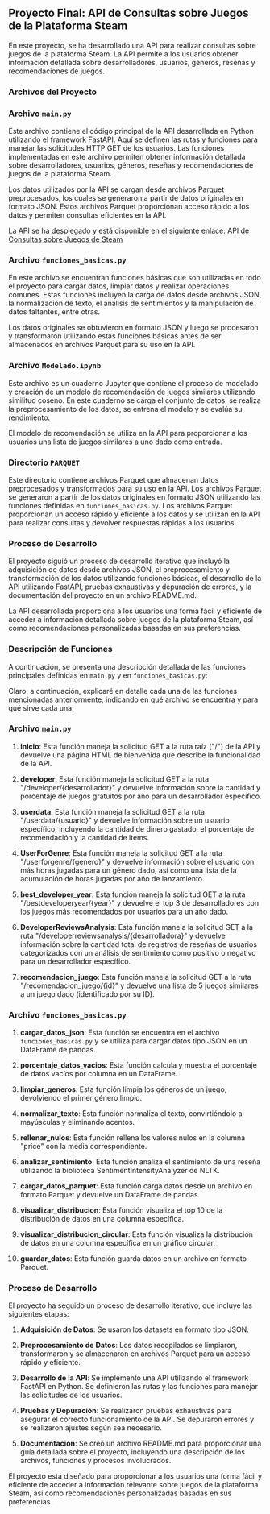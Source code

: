 ## Proyecto Final: API de Consultas sobre Juegos de la Plataforma Steam

En este proyecto, se ha desarrollado una API para realizar consultas sobre juegos de la plataforma Steam. La API permite a los usuarios obtener información detallada sobre desarrolladores, usuarios, géneros, reseñas y recomendaciones de juegos.

### Archivos del Proyecto

### Archivo `main.py`

Este archivo contiene el código principal de la API desarrollada en Python utilizando el framework FastAPI. Aquí se definen las rutas y funciones para manejar las solicitudes HTTP GET de los usuarios. Las funciones implementadas en este archivo permiten obtener información detallada sobre desarrolladores, usuarios, géneros, reseñas y recomendaciones de juegos de la plataforma Steam.

Los datos utilizados por la API se cargan desde archivos Parquet preprocesados, los cuales se generaron a partir de datos originales en formato JSON. Estos archivos Parquet proporcionan acceso rápido a los datos y permiten consultas eficientes en la API.

La API se ha desplegado y está disponible en el siguiente enlace: [API de Consultas sobre Juegos de Steam](https://repo-api-doo4.onrender.com)

### Archivo `funciones_basicas.py`

En este archivo se encuentran funciones básicas que son utilizadas en todo el proyecto para cargar datos, limpiar datos y realizar operaciones comunes. Estas funciones incluyen la carga de datos desde archivos JSON, la normalización de texto, el análisis de sentimientos y la manipulación de datos faltantes, entre otras.

Los datos originales se obtuvieron en formato JSON y luego se procesaron y transformaron utilizando estas funciones básicas antes de ser almacenados en archivos Parquet para su uso en la API.

### Archivo `Modelado.ipynb`

Este archivo es un cuaderno Jupyter que contiene el proceso de modelado y creación de un modelo de recomendación de juegos similares utilizando similitud coseno. En este cuaderno se carga el conjunto de datos, se realiza la preprocesamiento de los datos, se entrena el modelo y se evalúa su rendimiento.

El modelo de recomendación se utiliza en la API para proporcionar a los usuarios una lista de juegos similares a uno dado como entrada.

### Directorio `PARQUET`

Este directorio contiene archivos Parquet que almacenan datos preprocesados y transformados para su uso en la API. Los archivos Parquet se generaron a partir de los datos originales en formato JSON utilizando las funciones definidas en `funciones_basicas.py`. Los archivos Parquet proporcionan un acceso rápido y eficiente a los datos y se utilizan en la API para realizar consultas y devolver respuestas rápidas a los usuarios.

### Proceso de Desarrollo

El proyecto siguió un proceso de desarrollo iterativo que incluyó la adquisición de datos desde archivos JSON, el preprocesamiento y transformación de los datos utilizando funciones básicas, el desarrollo de la API utilizando FastAPI, pruebas exhaustivas y depuración de errores, y la documentación del proyecto en un archivo README.md.

La API desarrollada proporciona a los usuarios una forma fácil y eficiente de acceder a información detallada sobre juegos de la plataforma Steam, así como recomendaciones personalizadas basadas en sus preferencias.

### Descripción de Funciones

A continuación, se presenta una descripción detallada de las funciones principales definidas en `main.py` y en `funciones_basicas.py`:

Claro, a continuación, explicaré en detalle cada una de las funciones mencionadas anteriormente, indicando en qué archivo se encuentra y para qué sirve cada una:

### Archivo `main.py`

1. **inicio**: Esta función maneja la solicitud GET a la ruta raíz ("/") de la API y devuelve una página HTML de bienvenida que describe la funcionalidad de la API.

2. **developer**: Esta función maneja la solicitud GET a la ruta "/developer/{desarrollador}" y devuelve información sobre la cantidad y porcentaje de juegos gratuitos por año para un desarrollador específico.

3. **userdata**: Esta función maneja la solicitud GET a la ruta "/userdata/{usuario}" y devuelve información sobre un usuario específico, incluyendo la cantidad de dinero gastado, el porcentaje de recomendación y la cantidad de items.

4. **UserForGenre**: Esta función maneja la solicitud GET a la ruta "/userforgenre/{genero}" y devuelve información sobre el usuario con más horas jugadas para un género dado, así como una lista de la acumulación de horas jugadas por año de lanzamiento.

5. **best_developer_year**: Esta función maneja la solicitud GET a la ruta "/bestdeveloperyear/{year}" y devuelve el top 3 de desarrolladores con los juegos más recomendados por usuarios para un año dado.

6. **DeveloperReviewsAnalysis**: Esta función maneja la solicitud GET a la ruta "/developerreviewsanalysis/{desarrolladora}" y devuelve información sobre la cantidad total de registros de reseñas de usuarios categorizados con un análisis de sentimiento como positivo o negativo para un desarrollador específico.

7. **recomendacion_juego**: Esta función maneja la solicitud GET a la ruta "/recomendacion_juego/{id}" y devuelve una lista de 5 juegos similares a un juego dado (identificado por su ID).

### Archivo `funciones_basicas.py`

1. **cargar_datos_json**: Esta función se encuentra en el archivo `funciones_basicas.py` y se utiliza para cargar datos tipo JSON en un DataFrame de pandas.

2. **porcentaje_datos_vacios**: Esta función calcula y muestra el porcentaje de datos vacíos por columna en un DataFrame.

3. **limpiar_generos**: Esta función limpia los géneros de un juego, devolviendo el primer género limpio.

4. **normalizar_texto**: Esta función normaliza el texto, convirtiéndolo a mayúsculas y eliminando acentos.

5. **rellenar_nulos**: Esta función rellena los valores nulos en la columna "price" con la media correspondiente.

6. **analizar_sentimiento**: Esta función analiza el sentimiento de una reseña utilizando la biblioteca SentimentIntensityAnalyzer de NLTK.

7. **cargar_datos_parquet**: Esta función carga datos desde un archivo en formato Parquet y devuelve un DataFrame de pandas.

8. **visualizar_distribucion**: Esta función visualiza el top 10 de la distribución de datos en una columna específica.

9. **visualizar_distribucion_circular**: Esta función visualiza la distribución de datos en una columna específica en un gráfico circular.

10. **guardar_datos**: Esta función guarda datos en un archivo en formato Parquet.

### Proceso de Desarrollo

El proyecto ha seguido un proceso de desarrollo iterativo, que incluye las siguientes etapas:

1. **Adquisición de Datos**: Se usaron los datasets en formato tipo JSON.

2. **Preprocesamiento de Datos**: Los datos recopilados se limpiaron, transformaron y se almacenaron en archivos Parquet para un acceso rápido y eficiente.

3. **Desarrollo de la API**: Se implementó una API utilizando el framework FastAPI en Python. Se definieron las rutas y las funciones para manejar las solicitudes de los usuarios.

4. **Pruebas y Depuración**: Se realizaron pruebas exhaustivas para asegurar el correcto funcionamiento de la API. Se depuraron errores y se realizaron ajustes según sea necesario.

5. **Documentación**: Se creó un archivo README.md para proporcionar una guía detallada sobre el proyecto, incluyendo una descripción de los archivos, funciones y procesos involucrados.

El proyecto está diseñado para proporcionar a los usuarios una forma fácil y eficiente de acceder a información relevante sobre juegos de la plataforma Steam, así como recomendaciones personalizadas basadas en sus preferencias.
